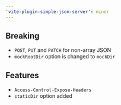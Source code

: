 ```yaml
---
'vite-plugin-simple-json-server': minor
---
```


## Breaking

- `POST`, `PUT` and `PATCH` for non-array JSON
- `mockRootDir` option is changed to `mockDir`

## Features

- `Access-Control-Expose-Headers`
- `staticDir` option added

